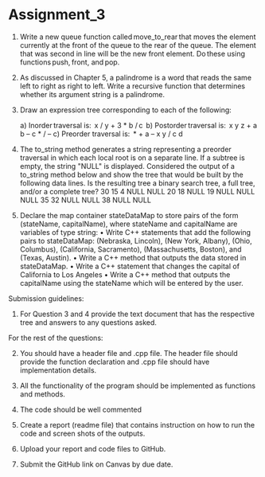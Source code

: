 # Assignment_3

1)	 Write a new queue function called move_to_rear that moves the element currently at the front of the queue to the rear of the queue. The element that was second in line will be the new front element. Do these using functions push, front, and pop.



2)	As discussed in Chapter 5, a palindrome is a word that reads the same left to right as
right to left. Write a recursive function that determines whether its argument string is a
palindrome.



3)	Draw an expression tree corresponding to each of the following:

    a)	Inorder traversal is:  x / y + 3 * b / c  
    b)	Postorder traversal is:  x y z + a b – c * / – 
    c)	Preorder traversal is:  * + a – x y / c d 



4)	The to_string method generates a string representing a preorder traversal in which each local root is on a separate line. If a subtree is empty, the string "NULL" is displayed. Considered the output of a to_string method below and  show the tree that would be built by the following data lines. Is the resulting tree a binary search tree, a full tree, and/or a complete tree?
30 
15 
4 
NULL 
NULL 
20 
18 
NULL 
19 
NULL 
NULL 
NULL 
35 
32 
NULL 
NULL 
38 
NULL 
NULL 



5)	Declare the map container stateDataMap to store pairs of the form (stateName, capitalName), where stateName and capitalName are variables of type string: 
•	Write C++ statements that add the following pairs to stateDataMap: (Nebraska, Lincoln), (New York, Albany), (Ohio, Columbus), (California, Sacramento), (Massachusetts, Boston), and (Texas, Austin). 
•	Write a C++ method that outputs the data stored in stateDataMap. 
•	Write a C++ statement that changes the capital of California to Los Angeles 
•	Write a C++ method that outputs the capitalName using the stateName which will be entered by the user. 



Submission guidelines: 
1.	For Question 3 and 4 provide the text document that has the respective tree and answers to any questions asked. 

For the rest of the questions: 

2.	You should have a header file and .cpp file. The header file should provide the function declaration and .cpp file should have implementation details.

2.	All the functionality of the program should be implemented as functions and methods. 
3.	The code should be well commented 

4.	Create a report (readme file) that contains instruction on how to run the code and screen shots of the outputs. 

5.	Upload your report and code files to GitHub. 

6.	Submit the GitHub link on Canvas by due date.  
  
